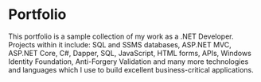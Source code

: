 # Portfolio
This portfolio is a sample collection of my work as a .NET Developer. Projects within it include: SQL and SSMS databases, ASP.NET MVC, ASP.NET Core, C#, Dapper, SQL, JavaScript, HTML forms, APIs, Windows Identity Foundation, Anti-Forgery Validation and many more technologies and languages which I use to build excellent business-critical applications.
